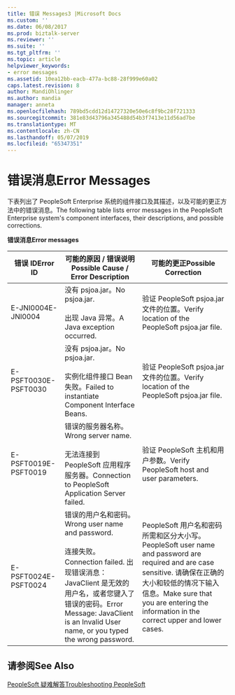```yaml
---
title: 错误 Messages3 |Microsoft Docs
ms.custom: ''
ms.date: 06/08/2017
ms.prod: biztalk-server
ms.reviewer: ''
ms.suite: ''
ms.tgt_pltfrm: ''
ms.topic: article
helpviewer_keywords:
- error messages
ms.assetid: 10ea12bb-eacb-477a-bc88-28f999e60a02
caps.latest.revision: 8
author: MandiOhlinger
ms.author: mandia
manager: anneta
ms.openlocfilehash: 789bd5cdd12d14727320e50e6c8f9bc28f721333
ms.sourcegitcommit: 381e83d43796a345488d54b3f7413e11d56ad7be
ms.translationtype: MT
ms.contentlocale: zh-CN
ms.lasthandoff: 05/07/2019
ms.locfileid: "65347351"
---
```

# <a name="error-messages"></a><span data-ttu-id="1ea8d-102">错误消息</span><span class="sxs-lookup"><span data-stu-id="1ea8d-102">Error Messages</span></span>
<span data-ttu-id="1ea8d-103">下表列出了 PeopleSoft Enterprise 系统的组件接口及其描述，以及可能的更正方法中的错误消息。</span><span class="sxs-lookup"><span data-stu-id="1ea8d-103">The following table lists error messages in the PeopleSoft Enterprise system's component interfaces, their descriptions, and possible corrections.</span></span>  
  
 <span data-ttu-id="1ea8d-104">**错误消息**</span><span class="sxs-lookup"><span data-stu-id="1ea8d-104">**Error messages**</span></span>  
  
|<span data-ttu-id="1ea8d-105">错误 ID</span><span class="sxs-lookup"><span data-stu-id="1ea8d-105">Error ID</span></span>|<span data-ttu-id="1ea8d-106">可能的原因 / 错误说明</span><span class="sxs-lookup"><span data-stu-id="1ea8d-106">Possible Cause / Error Description</span></span>|<span data-ttu-id="1ea8d-107">可能的更正</span><span class="sxs-lookup"><span data-stu-id="1ea8d-107">Possible Correction</span></span>|  
|--------------|-----------------------------------------|-------------------------|  
|<span data-ttu-id="1ea8d-108">E-JNI0004</span><span class="sxs-lookup"><span data-stu-id="1ea8d-108">E-JNI0004</span></span>|<span data-ttu-id="1ea8d-109">没有 psjoa.jar。</span><span class="sxs-lookup"><span data-stu-id="1ea8d-109">No psjoa.jar.</span></span><br /><br /> <span data-ttu-id="1ea8d-110">出现 Java 异常。</span><span class="sxs-lookup"><span data-stu-id="1ea8d-110">A Java exception occurred.</span></span>|<span data-ttu-id="1ea8d-111">验证 PeopleSoft psjoa.jar 文件的位置。</span><span class="sxs-lookup"><span data-stu-id="1ea8d-111">Verify location of the PeopleSoft psjoa.jar file.</span></span>|  
|<span data-ttu-id="1ea8d-112">E-PSFT0030</span><span class="sxs-lookup"><span data-stu-id="1ea8d-112">E-PSFT0030</span></span>|<span data-ttu-id="1ea8d-113">没有 psjoa.jar。</span><span class="sxs-lookup"><span data-stu-id="1ea8d-113">No psjoa.jar.</span></span><br /><br /> <span data-ttu-id="1ea8d-114">实例化组件接口 Bean 失败。</span><span class="sxs-lookup"><span data-stu-id="1ea8d-114">Failed to instantiate Component Interface Beans.</span></span>|<span data-ttu-id="1ea8d-115">验证 PeopleSoft psjoa.jar 文件的位置。</span><span class="sxs-lookup"><span data-stu-id="1ea8d-115">Verify location of the PeopleSoft psjoa.jar file.</span></span>|  
|<span data-ttu-id="1ea8d-116">E-PSFT0019</span><span class="sxs-lookup"><span data-stu-id="1ea8d-116">E-PSFT0019</span></span>|<span data-ttu-id="1ea8d-117">错误的服务器名称。</span><span class="sxs-lookup"><span data-stu-id="1ea8d-117">Wrong server name.</span></span><br /><br /> <span data-ttu-id="1ea8d-118">无法连接到 PeopleSoft 应用程序服务器。</span><span class="sxs-lookup"><span data-stu-id="1ea8d-118">Connection to PeopleSoft Application Server failed.</span></span>|<span data-ttu-id="1ea8d-119">验证 PeopleSoft 主机和用户参数。</span><span class="sxs-lookup"><span data-stu-id="1ea8d-119">Verify PeopleSoft host and user parameters.</span></span>|  
|<span data-ttu-id="1ea8d-120">E-PSFT0024</span><span class="sxs-lookup"><span data-stu-id="1ea8d-120">E-PSFT0024</span></span>|<span data-ttu-id="1ea8d-121">错误的用户名和密码。</span><span class="sxs-lookup"><span data-stu-id="1ea8d-121">Wrong user name and password.</span></span><br /><br /> <span data-ttu-id="1ea8d-122">连接失败。</span><span class="sxs-lookup"><span data-stu-id="1ea8d-122">Connection failed.</span></span> <span data-ttu-id="1ea8d-123">出现错误消息：JavaClient 是无效的用户名，或者您键入了错误的密码。</span><span class="sxs-lookup"><span data-stu-id="1ea8d-123">Error Message: JavaClient is an Invalid User name, or you typed the wrong password.</span></span>|<span data-ttu-id="1ea8d-124">PeopleSoft 用户名和密码所需和区分大小写。</span><span class="sxs-lookup"><span data-stu-id="1ea8d-124">PeopleSoft user name and password are required and are case sensitive.</span></span> <span data-ttu-id="1ea8d-125">请确保在正确的大小和较低的情况下输入信息。</span><span class="sxs-lookup"><span data-stu-id="1ea8d-125">Make sure that you are entering the information in the correct upper and lower cases.</span></span>|  
  
## <a name="see-also"></a><span data-ttu-id="1ea8d-126">请参阅</span><span class="sxs-lookup"><span data-stu-id="1ea8d-126">See Also</span></span>  
 [<span data-ttu-id="1ea8d-127">PeopleSoft 疑难解答</span><span class="sxs-lookup"><span data-stu-id="1ea8d-127">Troubleshooting PeopleSoft</span></span>](../core/troubleshooting-peoplesoft.md)